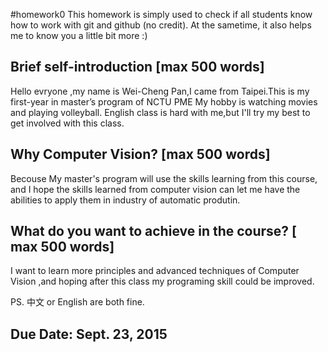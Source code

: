 #homework0
This homework is simply used to check if all students know how to work with git and github (no credit).
At the sametime, it also helps me to know you a little bit more :)

## Brief self-introduction [max 500 words]
Hello evryone ,my name is Wei-Cheng Pan,I came from Taipei.This is my first-year in master’s program  of NCTU PME
My hobby is watching movies and playing volleyball.
English class is hard with me,but I'll try my best to get involved with this class.

## Why Computer Vision? [max 500 words]
Becouse My master's program will use the skills learning from this course,
and I hope the skills learned from computer vision can let me have the abilities 
to apply them in industry of automatic produtin.

## What do you want to achieve in the course? [ max 500 words]
I want to learn more principles and advanced techniques of Computer Vision
,and hoping after this class  my programing skill could be improved.

PS. 中文 or English are both fine.

## Due Date: Sept. 23, 2015
